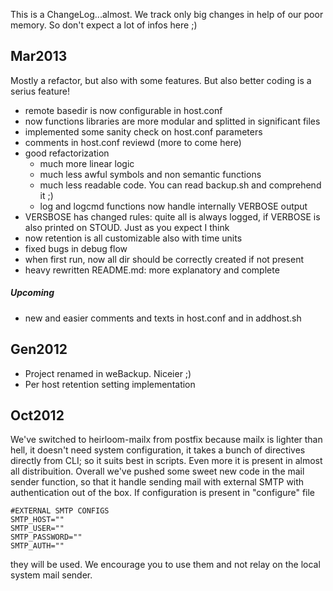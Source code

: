 This is a ChangeLog...almost. We track only big changes in help
of our poor memory. So don't expect a lot of infos here ;)

Mar2013
-------

Mostly a refactor, but also with some features. But also better coding
is a serius feature!

* remote basedir is now configurable in host.conf
* now functions libraries are more modular and splitted in significant files
* implemented some sanity check on host.conf parameters
* comments in host.conf reviewd (more to come here)
* good refactorization
  * much more linear logic
  * much less awful symbols and non semantic functions
  * much less readable code. You can read backup.sh and comprehend it ;)
  * log and logcmd functions now handle internally VERBOSE output
* VERSBOSE has changed rules: quite all is always logged, if VERBOSE
  is also printed on STOUD. Just as you expect I think
* now retention is all customizable also with time units
* fixed bugs in debug flow
* when first run, now all dir should be correctly created if not present
* heavy rewritten README.md: more explanatory and complete

##### Upcoming

* new and easier comments and texts in host.conf and in addhost.sh


Gen2012
-------

* Project renamed in weBackup. Niceier ;)
* Per host retention setting implementation

Oct2012
-------

We've switched to heirloom-mailx from postfix because mailx
is lighter than hell, it doesn't need system configuration, it
takes a bunch of directives directly from CLI; so it suits best
in scripts. Even more it is present in almost all distribuition. 
Overall we've pushed some sweet new code in the mail sender
function, so that it handle sending mail with external SMTP with
authentication out of the box. If configuration is present in "configure" file

    #EXTERNAL SMTP CONFIGS
    SMTP_HOST=""
    SMTP_USER=""
    SMTP_PASSWORD=""
    SMTP_AUTH=""

they will be used. We encourage you to use them and not relay on the
local system mail sender.
